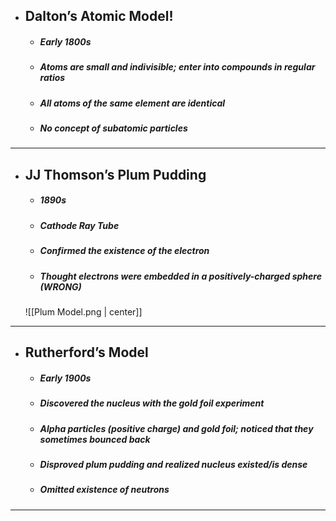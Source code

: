 - ## **Dalton’s Atomic Model!**
	- #####  Early 1800s
	- ##### Atoms are small and indivisible; enter into compounds in regular ratios
	- ##### All atoms of the same element are identical
	- ##### No concept of subatomic particles

----
- ## **JJ Thomson’s Plum Pudding**
	- #####  1890s
	- ##### Cathode Ray Tube
	- ##### Confirmed the existence of the electron
	- ##### Thought electrons were embedded in a positively-charged sphere (WRONG)
	![[Plum Model.png | center]]
----
- ## **Rutherford’s Model**
	- #####  Early 1900s
	- ##### Discovered the nucleus with the gold foil experiment
	- ##### Alpha particles (positive charge) and gold foil; noticed that they sometimes bounced back
	- ##### Disproved plum pudding and realized nucleus existed/is dense
	- ##### Omitted existence of neutrons
----
